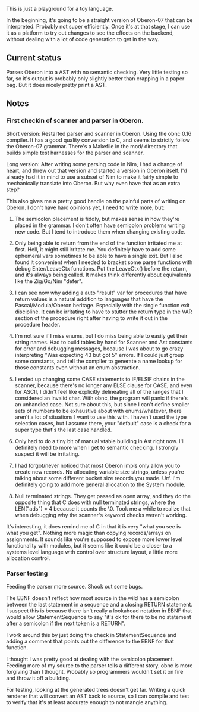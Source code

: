 This is just a playground for a toy language.

In the beginning, it's going to be a straight version of Oberon-07 that 
can be interpreted.  Probably not super efficiently. Once it's at that stage, 
I can use it as a platform to try out changes to see the effects on the
backend, without dealing with a lot of code generation to get in the way.

## Current status
Parses Oberon into a AST with no semantic checking.  Very little testing
so far, so it's output is probably only slightly better than crapping
in a paper bag.  But it does nicely pretty print a AST.

## Notes

### First checkin of scanner and parser in Oberon.

Short version: Restarted parser and scanner in Oberon.  Using 
the obnc 0.16 compiler.  It has a good quality conversion to C, 
and seems to strictly follow the Oberon-07 grammar.  There's a 
Makefile in the mod/ directory that builds simple test harnesses
for the parser and scanner.

Long version: After writing some parsing code in Nim, I had a change of heart, and 
threw out that version and started a version in Oberon itself.  I'd 
already had it in mind to use a subset of Nim to make it fairly simple
to mechanically translate into Oberon.  But why even have that as an
extra step?

This also gives me a pretty good handle on the painful parts of writing
on Oberon.  I don't have hard opinions yet, I need to write more, but:

1) The semicolon placement is fiddly, but makes sense in how they're placed in 
   the grammar.  I don't often have semicolon problems writing new code.  But
   I tend to introduce them when changing existing code.

2) Only being able to return from the end of the function irritated me at
   first.  Hell, it might still irritate me.  You definitely have to add some 
   ephemeral vars sometimes to be able to have a single exit.  But I also 
   found it convenient when I needed to bracket some parse functions with debug 
   Enter/LeaveCtx functions.  Put the LeaveCtx() before the return, and it's 
   always being called.  It makes think differently about equivalents like the 
   Zig/Go/Nim "defer".

3) I can see now why adding a auto "result" var for procedures that have
   return values is a natural addition to languages that have the 
   Pascal/Modula/Oberon heritage.  Especially with the single function exit 
   discipline.  It can be irritating to have to stutter the return type in 
   the VAR section of the procedure right after having to write it out in the
   procedure header.

4) I'm not sure if I miss enums, but I do miss being able to easily get
   their string names.  Had to build tables by hand for Scanner and Ast
   constants for error and debugging messages, because I was about to go crazy
   interpreting "Was expecting 43 but got 5" errors.  If I could just group some
   constants, and tell the compiler to generate a name lookup for those constants
   even without an enum abstraction.

5) I ended up changing some CASE statements to IF/ELSIF chains in the scanner, 
   because there's no longer any ELSE clause for CASE, and even for ASCII, I didn't
   feel like explicitly delineating all of the ranges that I considered an invalid
   char.  With obnc, the program will panic if there's an unhandled case.  Not
   sure about this, but since I can't define smaller sets of numbers to be exhaustive
   about with enums/whatever, there aren't a lot of situations I want to use this with.
   I haven't used the type selection cases, but I assume there, your "default" case
   is a check for a super type that's the last case handled.

6) Only had to do a tiny bit of manual vtable building in Ast right now.  I'll
   definitely need to more when I get to semantic checking.  I strongly suspect
   it will be irritating.  

7) I had forgot/never noticed that most Oberon impls only allow you to create new
   records.  No allocating variable size strings, unless you're talking about some
   different bucket size records you made.  Urf.  I'm definitely going to add more
   general allocation to the System module.

8) Null terminated strings.  They get passed as open array, and they do the opposite
   thing that C does with null terminated strings, where the LEN("ads") = 4 because
   it counts the \0.  Took me a while to realize that when debugging why the scanner's
   keyword checks weren't working.

It's interesting, it does remind me of C in that it is very "what you see is
what you get".  Nothing more magic than copying records/arrays on assignments.
It sounds like you're supposed to expose more lower level functionality with 
modules, but it seems like it could be a closer to a systems level language
with control over structure layout, a little more allocation control.  


### Parser testing

Feeding the parser more source.  Shook out some bugs.

The EBNF doesn't reflect how most source in the wild 
has a semicolon between the last statement in a sequence
and a closing RETURN statement.  I suspect this is because
there isn't really a lookahead notation in EBNF that would allow
StatementSequence to say "it's ok for there to be no
statement after a semicolon if the next token is a RETURN".

I work around this by just doing the check in StatementSequence and
adding a comment that points out the difference to the EBNF for 
that function. 
   
I thought I was pretty good at dealing with the semicolon 
placement. Feeding more of my source to the parser tells a 
different story.  obnc is more forgiving than I thought. 
Probably so programmers wouldn't set it on fire and throw it 
off a building.  

For testing, looking at the generated trees doesn't get far.
Writing a quick renderer that will convert an AST back to 
source, so I can compile and test to verify that it's at
least accurate enough to not mangle anything.
